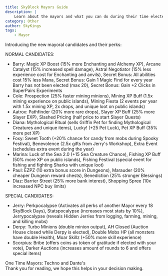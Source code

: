 ```yaml {metadata}
title: SkyBlock Mayors Guide
description: |
    Learn about the mayors and what you can do during their time elected.
category: Other
author: SkyKings
tags:
    - Mayor
```

Introducing the new mayoral candidates and their perks:

NORMAL CANDIDATES:

*   Barry: Magic XP Boost (15% more Enchanting and Alchemy XP), Arcane Catalyst (15% increased spell damage), Astral Negotiator (15% less experience cost for Enchanting and anvils), Secret Bonus: All abilities cost 15% less Mana, Secret Bonus: Gain 1 Magic Find for every year Barry has not been elected (max 20), Secret Bonus: Gain +2 Clicks in SuperPairs Experiments
*   Cole: Prospection (25% faster mining minions), Mining XP Buff (1.5x mining experience on public islands), Mining Fiesta (2 events per year with 1.5x mining XP, 2x drops, and unique loot on public islands)
*   Aatrox: Pathfinder (20% more rare drops), Slayer XP Buff (25% more Slayer EXP), Slashed Pricing (half price to start Slayer Quests)
*   Diana: Mythological Ritual (sells Griffin Pet for finding Mythological Creatures and unique items), Lucky! (+25 Pet Luck), Pet XP Buff (35% more pet XP)
*   Foxy: Sweet Tooth (+20% chance for candy from mobs during Spooky Festival), Benevolence (2.5x gifts from Jerry's Workshop), Extra Event (schedules extra event during the year)
*   Marina: Luck of the Sea 2.0 (+15 Sea Creature Chance), Fishing XP Buff (50% more XP on public islands), Fishing Festival (special event for fishing and fighting Sharks with unique loot)
*   Paul: EZPZ (10 extra bonus score in Dungeons), Marauder (20% cheaper Dungeon reward chests), Benediction (25% stronger Blessings)
*   Diaz: Barrier Street (25% more bank interest), Shopping Spree (10x increased NPC buy limits)

SPECIAL CANDIDATES:

*   Jerry: Perkpocalypse (Activates all perks of another Mayor every 18 SkyBlock Days), Statspocalypse (increases most stats by 10%), Jerrypocalypse (reveals Hidden Jerries from logging, farming, mining, and killing mobs)
*   Derpy: Turbo Minions (double minion output), AH Closed (Auction House closed while Derpy is elected), Double Mobs HP (all monsters have double Health), Moar Skillz (+50% more skill experience)
*   Scorpius: Bribe (offers coins as token of gratitude if elected with your vote), Darker Auctions (increases amount of rounds to 6 and offers special items)

One Time Mayors: Techno and Dante's  
Thank you for reading, we hope this helps in your decision making.
